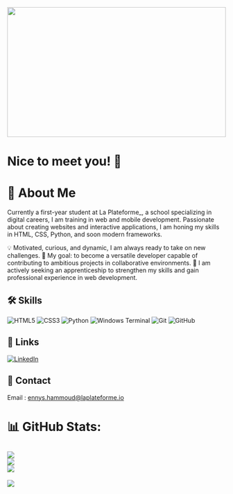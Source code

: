 <img src="closeup-keyboard-ultraviolet-light_53876-33763.avif" style="width: 100%; height: 300px;">



# Nice to meet you! 👋
# 💫 About Me
Currently a first-year student at La Plateforme_, a school specializing in digital careers, I am training in web and mobile development. Passionate about creating websites and interactive applications, I am honing my skills in HTML, CSS, Python, and soon modern frameworks.

💡 Motivated, curious, and dynamic, I am always ready to take on new challenges.
🎯 My goal: to become a versatile developer capable of contributing to ambitious projects in collaborative environments.
🚀 I am actively seeking an apprenticeship to strengthen my skills and gain professional experience in web development.


## 🛠 Skills
![HTML5](https://img.shields.io/badge/html5-%23E34F26.svg?style=for-the-badge&logo=html5&logoColor=white)
![CSS3](https://img.shields.io/badge/css3-%231572B6.svg?style=for-the-badge&logo=css3&logoColor=white)
![Python](https://img.shields.io/badge/python-3670A0?style=for-the-badge&logo=python&logoColor=ffdd54)
![Windows Terminal](https://img.shields.io/badge/Windows%20Terminal-%234D4D4D.svg?style=for-the-badge&logo=windows-terminal&logoColor=white)
![Git](https://img.shields.io/badge/git-%23F05033.svg?style=for-the-badge&logo=git&logoColor=white)
![GitHub](https://img.shields.io/badge/github-%23121011.svg?style=for-the-badge&logo=github&logoColor=white)

## 🔗 Links
[![LinkedIn](https://img.shields.io/badge/LinkedIn-%230077B5.svg?logo=linkedin&logoColor=white)](https://linkedin.com/in/https://www.linkedin.com/in/ennys-hammoud-377b97334/) 

## 📧 Contact

Email : ennys.hammoud@laplateforme.io

  

# 📊 GitHub Stats:
![](https://github-readme-stats.vercel.app/api?username=ennys-hammoud&theme=dark&hide_border=true&include_all_commits=false&count_private=false)<br/>
![](https://github-readme-streak-stats.herokuapp.com/?user=ennys-hammoud&theme=dark&hide_border=true)<br/>
![](https://github-readme-stats.vercel.app/api/top-langs/?username=ennys-hammoud&theme=dark&hide_border=true&include_all_commits=false&count_private=false&layout=compact)
---



[![](https://visitcount.itsvg.in/api?id=ennys-hammoud&icon=0&color=0)](https://visitcount.itsvg.in)

<!-- Proudly created with GPRM ( https://gprm.itsvg.in ) -->











